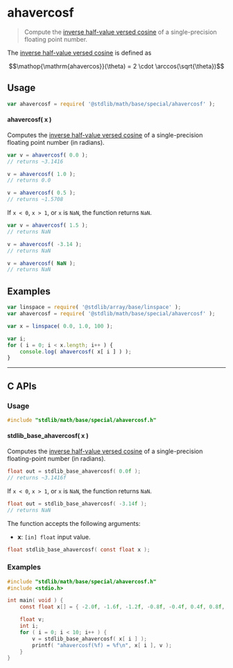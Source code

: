 <!--

@license Apache-2.0

Copyright (c) 2024 The Stdlib Authors.

Licensed under the Apache License, Version 2.0 (the "License");
you may not use this file except in compliance with the License.
You may obtain a copy of the License at

   http://www.apache.org/licenses/LICENSE-2.0

Unless required by applicable law or agreed to in writing, software
distributed under the License is distributed on an "AS IS" BASIS,
WITHOUT WARRANTIES OR CONDITIONS OF ANY KIND, either express or implied.
See the License for the specific language governing permissions and
limitations under the License.

-->

# ahavercosf

> Compute the [inverse half-value versed cosine][archavercosine] of a single-precision floating point number.

<section class="intro">

The [inverse half-value versed cosine][archavercosine] is defined as

<!-- <equation class="equation" label="eq:archavercosine" align="center" raw="\operatorname{ahavercos}(\theta) = 2 \cdot \arccos(\sqrt{\theta})" alt="Inverse half-value versed cosine."> -->

```math
\mathop{\mathrm{ahavercos}}(\theta) = 2 \cdot \arccos(\sqrt{\theta})
```

<!-- <div class="equation" align="center" data-raw-text="\operatorname{ahavercos}(\theta) = 2 \cdot \arccos(\sqrt{\theta})" data-equation="eq:archavercosine">
    <img src="https://cdn.jsdelivr.net/gh/stdlib-js/stdlib@bb29798906e119fcb2af99e94b60407a270c9b32/lib/node_modules/@stdlib/math/base/special/ahavercos/docs/img/equation_archavercosine.svg" alt="Inverse half-value versed cosine.">
    <br>
</div> -->

<!-- </equation> -->

</section>

<!-- /.intro -->

<section class="usage">

## Usage

```javascript
var ahavercosf = require( '@stdlib/math/base/special/ahavercosf' );
```

#### ahavercosf( x )

Computes the [inverse half-value versed cosine][archavercosine] of a single-precision floating point number (in radians).

```javascript
var v = ahavercosf( 0.0 );
// returns ~3.1416

v = ahavercosf( 1.0 );
// returns 0.0

v = ahavercosf( 0.5 );
// returns ~1.5708
```

If `x < 0`, `x > 1`, or `x` is `NaN`, the function returns `NaN`.

```javascript
var v = ahavercosf( 1.5 );
// returns NaN

v = ahavercosf( -3.14 );
// returns NaN

v = ahavercosf( NaN );
// returns NaN
```

</section>

<!-- /.usage -->

<section class="examples">

## Examples

<!-- eslint no-undef: "error" -->

```javascript
var linspace = require( '@stdlib/array/base/linspace' );
var ahavercosf = require( '@stdlib/math/base/special/ahavercosf' );

var x = linspace( 0.0, 1.0, 100 );

var i;
for ( i = 0; i < x.length; i++ ) {
    console.log( ahavercosf( x[ i ] ) );
}
```

</section>

<!-- /.examples -->

<!-- C interface documentation. -->

* * *

<section class="c">

## C APIs

<!-- Section to include introductory text. Make sure to keep an empty line after the intro `section` element and another before the `/section` close. -->

<section class="intro">

</section>

<!-- /.intro -->

<!-- C usage documentation. -->

<section class="usage">

### Usage

```c
#include "stdlib/math/base/special/ahavercosf.h"
```

#### stdlib_base_ahavercosf( x )

Computes the [inverse half-value versed cosine][archavercosine] of a single-precision floating-point number (in radians).

```c
float out = stdlib_base_ahavercosf( 0.0f );
// returns ~3.1416f
```

If `x < 0`, `x > 1`, or `x` is `NaN`, the function returns `NaN`.

```c
float out = stdlib_base_ahavercosf( -3.14f );
// returns NaN
```

The function accepts the following arguments:

-   **x**: `[in] float` input value.

```c
float stdlib_base_ahavercosf( const float x );
```

</section>

<!-- /.usage -->

<!-- C API usage notes. Make sure to keep an empty line after the `section` element and another before the `/section` close. -->

<section class="notes">

</section>

<!-- /.notes -->

<!-- C API usage examples. -->

<section class="examples">

### Examples

```c
#include "stdlib/math/base/special/ahavercosf.h"
#include <stdio.h>

int main( void ) {
    const float x[] = { -2.0f, -1.6f, -1.2f, -0.8f, -0.4f, 0.4f, 0.8f, 1.2f, 1.6f, 2.0f };

    float v;
    int i;
    for ( i = 0; i < 10; i++ ) {
        v = stdlib_base_ahavercosf( x[ i ] );
        printf( "ahavercosf(%f) = %f\n", x[ i ], v );
    }
}
```

</section>

<!-- /.examples -->

</section>

<!-- /.c -->

<!-- Section for related `stdlib` packages. Do not manually edit this section, as it is automatically populated. -->

<section class="related">

</section>

<!-- /.related -->

<!-- Section for all links. Make sure to keep an empty line after the `section` element and another before the `/section` close. -->

<section class="links">

[archavercosine]: https://en.wikipedia.org/wiki/Versine

<!-- <related-links> -->

<!-- </related-links> -->

</section>

<!-- /.links -->
